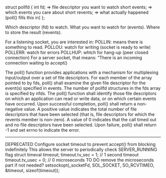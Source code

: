 
struct pollfd
{
    int   fd;       => file descriptor you want to watch
    short events;   => which events you care about
    short revents;  => what actually happened (poll() fills this in)
};

Which descriptor (fd) to watch.
What you want to watch for (events).
Where to store the result (revents).

For a listening socket, you are interested in:
POLLIN: means there is something to read.
POLLOU: watch for writing (socket is ready to write)
POLLERR: watch for errors
POLLHUP: whtch for hang-up (peer closed connection)
For a server socket, that means: “There is an incoming connection waiting to accept()


The poll() function provides applications with a mechanism for multiplexing input/output over a set of file descriptors. For each member of the array pointed to by fds, poll() shall examine the given file descriptor for the event(s) specified in events. The number of pollfd structures in the fds array is specified by nfds. The poll() function shall identify those file descriptors on which an application can read or write data, or on which certain events have occurred.
Upon successful completion, poll() shall return a non-negative value. A positive value indicates the total number of file descriptors that have been selected (that is, file descriptors for which the revents member is non-zero). A value of 0 indicates that the call timed out and no file descriptors have been selected. Upon failure, poll() shall return -1 and set errno to indicate the error.



----------------------------------------------------------------------------------------------------------------------------------

DEPRECATED
Configure socket timeout to prevent accept() from blocking indefinitely
This allows the server to periodically check SERVER_RUNNING flag
struct timeval	timeout;
timeout.tv_sec = 1;		// 1 second timeout
timeout.tv_usec = 0;	// 0 microseconds TO DO remove the microseconds part if not needed?
setsockopt(_socketFd, SOL_SOCKET, SO_RCVTIMEO, &timeout, sizeof(timeout));

